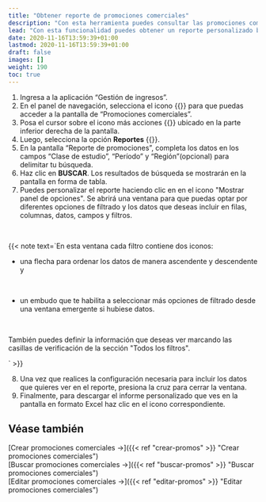 ```yaml
---
title: "Obtener reporte de promociones comerciales"
description: "Con esta herramienta puedes consultar las promociones comerciales que se aplicarán a los tickets definiendo ciertos filtros."
lead: "Con esta funcionalidad puedes obtener un reporte personalizado buscando las promociones comerciales vigentes por clase de estudio, período y región (opcional). Además puedes modificar el formato en que se visualiza el contenido del informe y descargarlo en formato Excel."
date: 2020-11-16T13:59:39+01:00
lastmod: 2020-11-16T13:59:39+01:00
draft: false
images: []
weight: 190
toc: true
---
```


1. Ingresa a la aplicación “Gestión de ingresos”.
1. En el panel de navegación, selecciona el icono {{<inline-icon image="price.png" alt="icon">}} para que puedas acceder a la pantalla de “Promociones comerciales”.
1. Posa el cursor sobre el icono más acciones {{<inline-icon image="more actions.png" alt="more actions V icon">}} ubicado en la parte inferior derecha de la pantalla.
1. Luego, selecciona la opción **Reportes** {{<inline-icon image="reports.png" alt="reports icon">}}.
1. En la pantalla “Reporte de promociones”, completa los datos en los campos “Clase de estudio”, “Período” y “Región”(opcional) para delimitar tu búsqueda.
1. Haz clic en **BUSCAR**. Los resultados de búsqueda se mostrarán en la pantalla en forma de tabla.
1. Puedes personalizar el reporte haciendo clic en en el icono "Mostrar panel de opciones". Se abrirá una ventana para que puedas optar por diferentes opciones de filtrado y los datos que deseas incluir en filas, columnas, datos, campos y filtros. 
<br>

{{< note text=`En esta ventana cada filtro contiene dos iconos: 
<br>

- una flecha para ordenar los datos de manera ascendente y descendente y
<br>

- un embudo que te habilita a seleccionar más opciones de filtrado desde una ventana emergente si hubiese datos.
<br>

También puedes definir la información que deseas ver marcando las casillas de verificación de la sección "Todos los filtros".
<br>

` >}}
<br>

8. Una vez que realices la configuración necesaria para incluir los datos que quieres ver en el reporte, presiona la cruz para cerrar la ventana.
9. Finalmente, para descargar el informe personalizado que ves en la pantalla en formato Excel haz clic en el icono correspondiente. 

## Véase también

[Crear promociones comerciales →]({{< ref "crear-promos" >}} "Crear promociones comerciales")
<br/>
[Buscar promociones comerciales →]({{< ref "buscar-promos" >}} "Buscar promociones comerciales")
<br/>
[Editar promociones comerciales →]({{< ref "editar-promos" >}} "Editar promociones comerciales")
